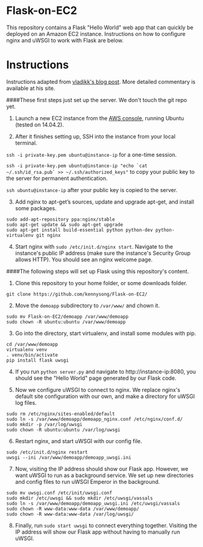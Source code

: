 # Flask-on-EC2

This repository contains a Flask "Hello World" web app that can quickly be deployed on an Amazon EC2 instance. Instructions on how to configure nginx and uWSGI to work with Flask are below.

# Instructions

Instructions adapted from [vladikk's blog post](http://vladikk.com/2013/09/12/serving-flask-with-nginx-on-ubuntu). More detailed commentary is available at his site.

####These first steps just set up the server. We don't touch the git repo yet.

1. Launch a new EC2 instance from the [AWS console](https://console.aws.amazon.com), running Ubuntu (tested on 14.04.2).

2. After it finishes setting up, SSH into the instance from your local terminal.

 ```ssh -i private-key.pem ubuntu@instance-ip``` for a one-time session.

 ```ssh -i private-key.pem ubuntu@instance-ip "echo `cat ~/.ssh/id_rsa.pub` >> ~/.ssh/authorized_keys"``` to copy your public key to the server for permanent authentication.

 ```ssh ubuntu@instance-ip``` after your public key is copied to the server.

3. Add nginx to apt-get’s sources, update and upgrade apt-get, and install some packages.

 ```
 sudo add-apt-repository ppa:nginx/stable
 sudo apt-get update && sudo apt-get upgrade
 sudo apt-get install build-essential python python-dev python-virtualenv git nginx
 ```

4. Start nginx with `sudo /etc/init.d/nginx start`. Navigate to the instance's public IP address (make sure the instance's Security Group allows HTTP). You should see an nginx welcome page.

####The following steps will set up Flask using this repository's content.

1. Clone this repository to your home folder, or some downloads folder.

 ```
git clone https://github.com/kennysong/Flask-on-EC2/
```

2. Move the `demoapp` subdirectory to `/var/www/` and chown it.

 ```
 sudo mv Flask-on-EC2/demoapp /var/www/demoapp
 sudo chown -R ubuntu:ubuntu /var/www/demoapp
```

3. Go into the directory, start virtualenv, and install some modules with pip.

 ```
cd /var/www/demoapp
virtualenv venv
. venv/bin/activate
pip install flask uwsgi
```

4. If you run `python server.py` and navigate to http://instance-ip:8080, you should see the "Hello World" page generated by our Flask code.

5. Now we configure uWSGI to connect to nginx. We replace nginx's default site configuration with our own, and make a directory for uWSGI log files.

 ```
sudo rm /etc/nginx/sites-enabled/default
sudo ln -s /var/www/demoapp/demoapp_nginx.conf /etc/nginx/conf.d/
sudo mkdir -p /var/log/uwsgi
sudo chown -R ubuntu:ubuntu /var/log/uwsgi
```

6. Restart nginx, and start uWSGI with our config file.

 ```
 sudo /etc/init.d/nginx restart
 uwsgi --ini /var/www/demoapp/demoapp_uwsgi.ini
```

7. Now, visiting the IP address should show our Flask app. However, we want uWSGI to run as a background service. We set up new directories and config files to run uWSGI Emperor in the background.

 ```
sudo mv uwsgi.conf /etc/init/uwsgi.conf
sudo mkdir /etc/uwsgi && sudo mkdir /etc/uwsgi/vassals
sudo ln -s /var/www/demoapp/demoapp_uwsgi.ini /etc/uwsgi/vassals
sudo chown -R www-data:www-data /var/www/demoapp/
sudo chown -R www-data:www-data /var/log/uwsgi/
```

8. Finally, run `sudo start uwsgi` to connect everything together. Visiting the IP address will show our Flask app without having to manually run uWSGI.
